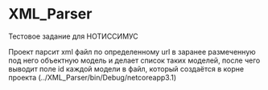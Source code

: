 # XML_Parser
Тестовое задание для НОТИССИМУС

Проект парсит xml файл по определенному url в заранее размеченную под него объектную модель и делает список таких моделей, после чего выводит поле id каждой модели в файл, который создаётся в корне проекта (../XML_Parser/bin/Debug/netcoreapp3.1)
